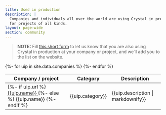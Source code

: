 ```yaml
---
title: Used in production
description: |
  Companies and individuals all over the world are using Crystal in production
  for projects of all kinds.
layout: page-wide
section: community
---
```


> **NOTE:**
> Fill [this short form](https://airtable.com/shrapvn1N02qwkowQ) to let us know that you are also using Crystal in production at your company or project, and we’ll add you to the list on the website.

<table class="table" id="sponsors-tbl">
  <thead>
    <th><span>Company / project</span></th>
    <th><span>Category</span></th>
    <th><span>Description</span></th>
  </thead>
  <tbody>
    {%- for uip in site.data.companies %}
    <tr>
      <td>
        {%- if uip.url %}
        <a href="{{uip.url}}" target="_blank" rel="sponsored nofollow">
          {{uip.name}}
        </a>
        {%- else %}
        {{uip.name}}
        {%- endif %}
      </td>
      <td>
        {{uip.category}}
      </td>
      <td>
        {{uip.description | markdownify}}
      </td>
    </tr>
    {%- endfor %}
  </tbody>
</table>

<script src="/assets/js/tablesort.js"></script>
<script>
  new Tablesort(document.getElementById('sponsors-tbl'));
</script>
